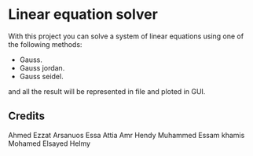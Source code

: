 # Linear equation solver

With this project you can solve a system of linear equations
using one of the following methods:
* Gauss.
* Gauss jordan.
* Gauss seidel.

and all the result will be represented in file and ploted in GUI.

## Credits
Ahmed Ezzat 
Arsanuos Essa Attia
Amr Hendy
Muhammed Essam khamis
Mohamed Elsayed Helmy
